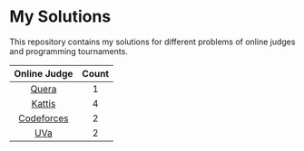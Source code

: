 # My Solutions

This repository contains my solutions for different problems of online judges and programming tournaments.

|        Online Judge        | Count |
| :------------------------: | :---: |
|      [Quera](./quera)      |   1   |
|     [Kattis](./kattis)     |   4   |
| [Codeforces](./codeforces) |   2   |
|        [UVa](./uva)        |   2   |

